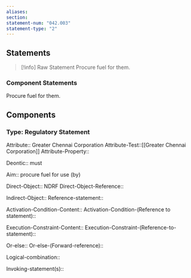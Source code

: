 ```yaml
---
aliases: 
section: 
statement-num: "042.003"
statement-type: "2"
---
```

## Statements 
> [!info] Raw Statement
> Procure fuel for them.  
> 

### Component Statements
Procure fuel for them.  
## Components
### Type: Regulatory Statement
Attribute:: Greater Chennai Corporation
Attribute-Test::[[Greater Chennai Corporation]]
Attribute-Property::

Deontic:: must

Aim:: procure fuel for use (by)

Direct-Object:: NDRF
Direct-Object-Reference:: 

Indirect-Object::
	Reference-statement::

Activation-Condition-Content::
	Activation-Condition-(Reference to statement)::

Execution-Constraint-Content::
	Execution-Constraint-(Reference-to-statement)::

Or-else::
	Or-else-(Forward-reference)::

Logical-combination::

Invoking-statement(s)::